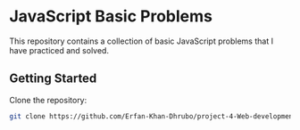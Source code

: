# JavaScript Basic Problems

This repository contains a collection of basic JavaScript problems that I have practiced and solved.

## Getting Started

Clone the repository:

```bash
git clone https://github.com/Erfan-Khan-Dhrubo/project-4-Web-development.git
```

